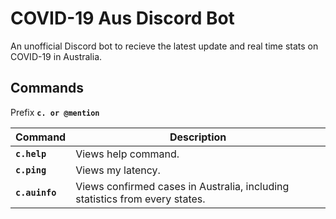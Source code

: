# COVID-19 Aus Discord Bot
An unofficial Discord bot to recieve the latest update and real time stats on COVID-19 in Australia.

## Commands
Prefix **`c. or @mention`**

| Command | Description |
|-------|-----------|
| **`c.help`** | Views help command.| 
| **`c.ping`** | Views my latency. | 
| **`c.auinfo`** | Views confirmed cases in Australia, including statistics from every states. |
